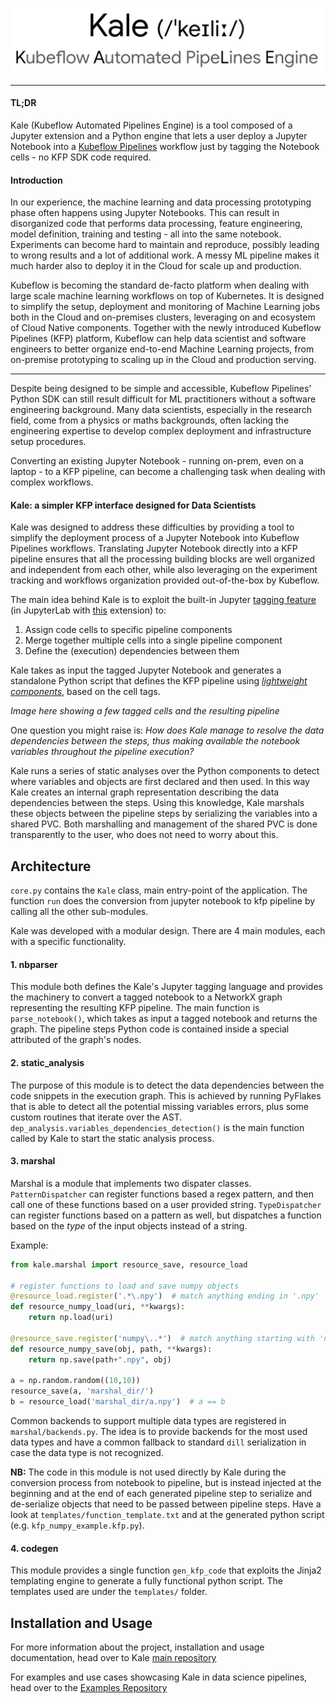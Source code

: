 ![Kale Banner](https://raw.githubusercontent.com/kubeflow-kale/kubeflow-kale.github.io/master/assets/imgs/banner.png)

---------------------------------------------------------------------

#### TL;DR

Kale (Kubeflow Automated Pipelines Engine) is a tool composed of a Jupyter extension and a Python engine that lets a user deploy a Jupyter Notebook into a [Kubeflow Pipelines](https://github.com/kubeflow/pipelines) workflow just by tagging the Notebook cells - no KFP SDK code required.

#### Introduction

In our experience, the machine learning and data processing prototyping phase often happens using Jupyter Notebooks. This can result in disorganized code that performs data processing, feature engineering, model definition, training and testing - all into the same notebook. Experiments can become hard to maintain and reproduce, possibly leading to wrong results and a lot of additional work. A messy ML pipeline makes it much harder also to deploy it in the Cloud for scale up and production.

Kubeflow is becoming the standard de-facto platform when dealing with large scale machine learning workflows on top of Kubernetes. It is designed to simplify the setup, deployment and monitoring of Machine Learning jobs both in the Cloud and on-premises clusters, leveraging on and ecosystem of Cloud Native components. Together with the newly introduced Kubeflow Pipelines (KFP) platform, Kubeflow can help data scientist and software engineers to better organize end-to-end Machine Learning projects, from on-premise prototyping to scaling up in the Cloud and production serving.

---

Despite being designed to be simple and accessible, Kubeflow Pipelines' Python SDK can still result difficult for ML practitioners without a software engineering background. Many data scientists, especially in the research field, come from a physics or maths backgrounds, often lacking the engineering expertise to develop complex deployment and infrastructure setup procedures.

Converting an existing Jupyter Notebook - running on-prem, even on a laptop - to a KFP pipeline, can become a challenging task when dealing with complex workflows. 


#### Kale: a simpler KFP interface designed for Data Scientists

Kale was designed to address these difficulties by providing a tool to simplify the deployment process of a Jupyter Notebook into Kubeflow Pipelines workflows. Translating Jupyter Notebook directly into a KFP pipeline ensures that all the processing building blocks are well organized and independent from each other, while also leveraging on the experiment tracking and workflows organization provided out-of-the-box by Kubeflow.

The main idea behind Kale is to exploit the built-in Jupyter [tagging feature](https://jupyter-notebook.readthedocs.io/en/stable/changelog.html#cell-tags) (in JupyterLab with [this](https://github.com/jupyterlab/jupyterlab-celltags) extension) to:

1. Assign code cells to specific pipeline components
2. Merge together multiple cells into a single pipeline component
3. Define the (execution) dependencies between them

Kale takes as input the tagged Jupyter Notebook and generates a standalone Python script that defines the KFP pipeline using [*lightweight components*](https://www.kubeflow.org/docs/pipelines/sdk/lightweight-python-components/), based on the cell tags. 

*Image here showing a few tagged cells and the resulting pipeline*

One question you might raise is: *How does Kale manage to resolve the data dependencies between the steps, thus making available the notebook variables throughout the pipeline execution?*

Kale runs a series of static analyses over the Python components to detect where variables and objects are first declared and then used. In this way Kale creates an internal graph representation describing the data dependencies between the steps. Using this knowledge, Kale marshals these objects between the pipeline steps by serializing the variables into a shared PVC. Both marshalling and management of the shared PVC is done transparently to the user, who does not need to worry about this.



## Architecture

`core.py` contains the `Kale` class, main entry-point of the application. The function `run` does the conversion from jupyter notebook to kfp pipeline by calling all the other sub-modules.

Kale was developed with a modular design. There are 4 main modules, each with a specific functionality.

#### 1. nbparser

This module both defines the Kale's Jupyter tagging language and provides the machinery to convert a tagged notebook to a NetworkX graph representing the resulting KFP pipeline. The main function is `parse_notebook()`, which takes as input a tagged notebook and returns the graph. The pipeline steps Python code is contained inside a special attributed of the graph's nodes.

#### 2. static_analysis

The purpose of this module is to detect the data dependencies between the code snippets in the execution graph. This is achieved by running PyFlakes that is able to detect all the potential missing variables errors, plus some custom routines that iterate over the AST. `dep_analysis.variables_dependencies_detection()` is the main function called by Kale to start the static analysis process.

#### 3. marshal

Marshal is a module that implements two dispater classes. `PatternDispatcher` can register functions based a regex pattern, and then call one of these functions based on a user provided string. `TypeDispatcher` can register functions based on a pattern as well, but dispatches a function based on the *type* of the input objects instead of a string.

Example:

```python
from kale.marshal import resource_save, resource_load

# register functions to load and save numpy objects
@resource_load.register('.*\.npy')  # match anything ending in '.npy'
def resource_numpy_load(uri, **kwargs):
    return np.load(uri)

@resource_save.register('numpy\..*')  # match anything starting with 'numpy'
def resource_numpy_save(obj, path, **kwargs):
    return np.save(path+".npy", obj)
    
a = np.random.random((10,10))
resource_save(a, 'marshal_dir/')
b = resource_load('marshal_dir/a.npy')  # a == b
```

Common backends to support multiple data types are registered in `marshal/backends.py`. The idea is to provide backends for the most used data types and have a common fallback to standard `dill` serialization in case the data type is not recognized.

**NB:** The code in this module is not used directly by Kale during the conversion process from notebook to pipeline, but is instead injected at the beginning and at the end of each generated pipeline step to serialize and de-serialize objects that need to be passed between pipeline steps. Have a look at `templates/function_template.txt` and at the generated python script (e.g. `kfp_numpy_example.kfp.py`).

#### 4. codegen

This module provides a single function `gen_kfp_code` that exploits the Jinja2 templating engine to generate a fully functional python script. The templates used are under the `templates/` folder.

## Installation and Usage

For more information about the project, installation and usage documentation, head over to Kale [main repository](https://github.com/kubeflow-kale/kale)

For examples and use cases showcasing Kale in data science pipelines, head over to the [Examples Repository](https://github.com/kubeflow-kale/examples)
